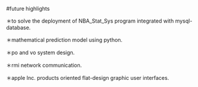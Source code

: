 #future highlights

＊to solve the deployment of NBA_Stat_Sys program integrated with mysql-database.

＊mathematical prediction model using python.

＊po and vo system design.

＊rmi network communication.

＊apple Inc. products oriented flat-design graphic user interfaces.


